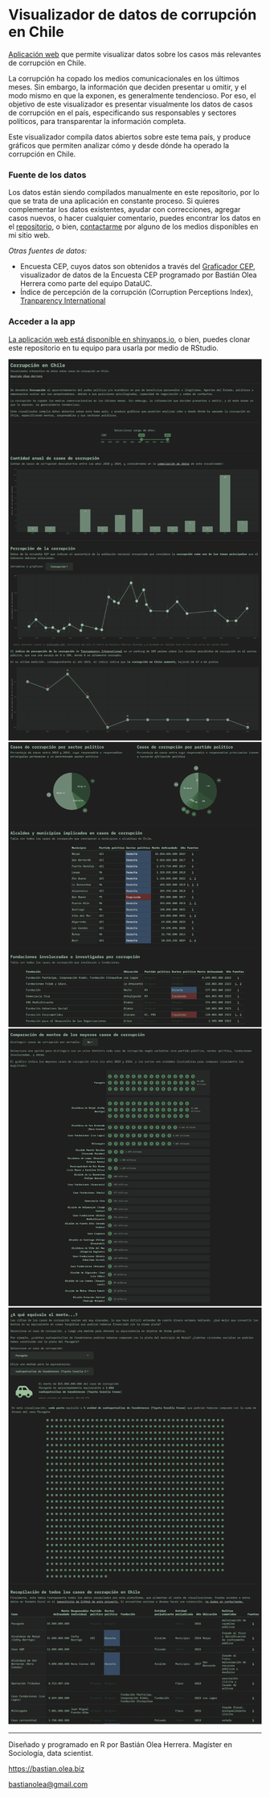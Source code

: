 # Visualizador de datos de corrupción en Chile

[Aplicación web](https://bastianoleah.shinyapps.io/corrupcion_chile/) que permite visualizar datos sobre los casos más relevantes de corrupción en Chile.

La corrupción ha copado los medios comunicacionales en los últimos meses. Sin embargo, la información que deciden presentar u omitir, y el modo mismo en que la exponen, es generalmente tendencioso. Por eso, el objetivo de este visualizador es presentar visualmente los datos de casos de corrupción en el país, especificando sus responsables y sectores políticos, para transparentar la información completa.

Este visualizador compila datos abiertos sobre este tema país, y produce gráficos que permiten analizar cómo y desde dónde ha operado la corrupción en Chile.

### Fuente de los datos
Los datos están siendo compilados manualmente en este repositorio, por lo que se trata de una aplicación en constante proceso. Si quieres complementar los datos existentes, ayudar con correcciones, agregar casos nuevos, o hacer cualquier comentario, puedes encontrar los datos en el [repositorio](https://github.com/bastianolea/corrupcion_chile), o bien, [contactarme](http://bastian.olea.biz) por alguno de los medios disponibles en mi sitio web.

_Otras fuentes de datos:_
- Encuesta CEP, cuyos datos son obtenidos a través del [Graficador CEP](https://www.cepchile.cl/opinion-publica/encuesta-cep/), visualizador de datos de la Encuesta CEP programado por Bastián Olea Herrera como parte del equipo DataUC.
- Índice de percepción de la corrupción (Corruption Perceptions Index), [Tranparency International](https://www.transparency.org/en/cpi/2023/index/chl)


### Acceder a la app

[La aplicación web está disponible en shinyapps.io](https://bastianoleah.shinyapps.io/corrupcion_chile/), o bien, puedes clonar este repositorio en tu equipo para usarla por medio de RStudio.

![Corrupción en Chile, visualizador interactivo de datos 1](otros/pantallazo_corrupcion_chile_a.jpg)
![Corrupción en Chile, visualizador interactivo de datos 2](otros/pantallazo_corrupcion_chile_b.jpg)
![Corrupción en Chile, visualizador interactivo de datos 3](otros/pantallazo_corrupcion_chile_c.jpg)
![Corrupción en Chile, visualizador interactivo de datos 4](otros/pantallazo_corrupcion_chile_d.jpg)

---- 

Diseñado y programado en R por Bastián Olea Herrera. Magíster en Sociología, data scientist.

https://bastian.olea.biz

bastianolea@gmail.com
